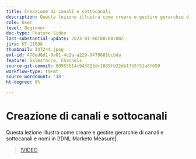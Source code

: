 ```yaml
---
title: Creazione di canali e sottocanali
description: Questa lezione illustra come creare e gestire gerarchie di canali e sottocanali e nomi in [!DNL Marketo Measure].
role: User
level: Beginner
doc-type: Feature Video
last-substantial-update: 2023-01-06T00:00:00Z
jira: KT-11688
thumbnail: 347244.jpeg
exl-id: 470ed8d1-9a01-4c2a-a229-9479681bcbda
feature: Salesforce, Channels
source-git-commit: 00955614c945822dc1889fb22db17b5f51a8f659
workflow-type: tm+mt
source-wordcount: '38'
ht-degree: 0%

---
```


# Creazione di canali e sottocanali

Questa lezione illustra come creare e gestire gerarchie di canali e sottocanali e nomi in [!DNL Marketo Measure].

>[!VIDEO](https://video.tv.adobe.com/v/347244/?quality=12&learn=on)
